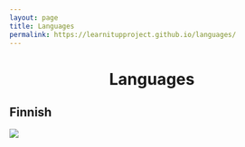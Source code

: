 ```yaml
---
layout: page
title: Languages
permalink: https://learnitupproject.github.io/languages/
---
```

<style>
  h1 {
    text-align: center;
  ul {
    color: ##ffffff;
  }
  h2 {
    text-align: center;
  }
 </style>
<h1><b>Languages</b></h1>
<h2>Finnish</h2>
<a href="https://drive.google.com/open?id=1AaQKetj-L9DjkANd0We8ou6We6OEJvTF"><img src="https://upload.wikimedia.org/wikipedia/commons/thumb/b/bc/Flag_of_Finland.svg/2000px-Flag_of_Finland.svg.png"></a>
